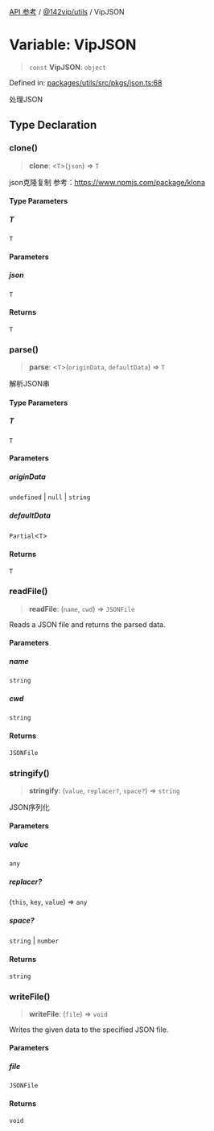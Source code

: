 [API 参考](../../../index.md) / [@142vip/utils](../index.md) / VipJSON

# Variable: VipJSON

> `const` **VipJSON**: `object`

Defined in: [packages/utils/src/pkgs/json.ts:68](https://github.com/142vip/core-x/blob/15d5bc9ef4bece78c0e60bdf074a2d245f625100/packages/utils/src/pkgs/json.ts#L68)

处理JSON

## Type Declaration

### clone()

> **clone**: \<`T`\>(`json`) => `T`

json克隆复制
参考：https://www.npmjs.com/package/klona

#### Type Parameters

##### T

`T`

#### Parameters

##### json

`T`

#### Returns

`T`

### parse()

> **parse**: \<`T`\>(`originData`, `defaultData`) => `T`

解析JSON串

#### Type Parameters

##### T

`T`

#### Parameters

##### originData

`undefined` | `null` | `string`

##### defaultData

`Partial`\<`T`\>

#### Returns

`T`

### readFile()

> **readFile**: (`name`, `cwd`) => `JSONFile`

Reads a JSON file and returns the parsed data.

#### Parameters

##### name

`string`

##### cwd

`string`

#### Returns

`JSONFile`

### stringify()

> **stringify**: (`value`, `replacer?`, `space?`) => `string`

JSON序列化

#### Parameters

##### value

`any`

##### replacer?

(`this`, `key`, `value`) => `any`

##### space?

`string` | `number`

#### Returns

`string`

### writeFile()

> **writeFile**: (`file`) => `void`

Writes the given data to the specified JSON file.

#### Parameters

##### file

`JSONFile`

#### Returns

`void`
